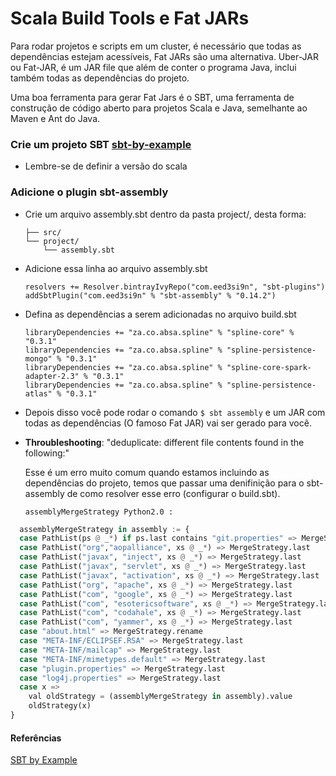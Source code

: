 # Scala Build Tools e Fat JARs

Para rodar projetos e scripts em um cluster, é necessário que todas as dependências estejam acessíveis, Fat JARs são uma alternativa. Uber-JAR ou Fat-JAR, é um JAR file que além de conter o programa Java, inclui também todas as dependências do projeto.

Uma boa ferramenta para gerar Fat Jars é o SBT, uma ferramenta de construção de código aberto para projetos Scala e Java, semelhante ao Maven e Ant do Java.


### Crie um projeto SBT [sbt-by-example](https://www.scala-sbt.org/1.x/docs/sbt-by-example.html)

* Lembre-se de definir a versão do scala 

### Adicione o plugin sbt-assembly

* Crie um arquivo assembly.sbt dentro da pasta project/, desta forma:



	```
	├── src/
	└── project/
	    └── assembly.sbt
  	```
        
* Adicione essa linha ao arquivo assembly.sbt
	```
	resolvers += Resolver.bintrayIvyRepo("com.eed3si9n", "sbt-plugins")
	addSbtPlugin("com.eed3si9n" % "sbt-assembly" % "0.14.2")
	```
	
* Defina as dependências a serem adicionadas no arquivo build.sbt
	```
	libraryDependencies += "za.co.absa.spline" % "spline-core" % "0.3.1"
	libraryDependencies += "za.co.absa.spline" % "spline-persistence-mongo" % "0.3.1"
	libraryDependencies += "za.co.absa.spline" % "spline-core-spark-adapter-2.3" % "0.3.1"
	libraryDependencies += "za.co.absa.spline" % "spline-persistence-atlas" % "0.3.1"
	```
    
* Depois disso você pode rodar o comando  `$ sbt assembly` e um JAR com todas as dependências (O famoso Fat JAR) vai ser gerado para você.
    
* <strong>Throubleshooting</strong>: "deduplicate: different file contents found in the following:"

	Esse é um erro muito comum quando estamos incluindo as dependências do projeto, temos que passar uma denifinição para o sbt-assembly de como resolver esse erro (configurar o build.sbt).
    
    `assemblyMergeStrategy Python2.0 :`
    
```python
  assemblyMergeStrategy in assembly := {
  case PathList(ps @ _*) if ps.last contains "git.properties" => MergeStrategy.first
  case PathList("org","aopalliance", xs @ _*) => MergeStrategy.last
  case PathList("javax", "inject", xs @ _*) => MergeStrategy.last
  case PathList("javax", "servlet", xs @ _*) => MergeStrategy.last
  case PathList("javax", "activation", xs @ _*) => MergeStrategy.last
  case PathList("org", "apache", xs @ _*) => MergeStrategy.last
  case PathList("com", "google", xs @ _*) => MergeStrategy.last
  case PathList("com", "esotericsoftware", xs @ _*) => MergeStrategy.last
  case PathList("com", "codahale", xs @ _*) => MergeStrategy.last
  case PathList("com", "yammer", xs @ _*) => MergeStrategy.last
  case "about.html" => MergeStrategy.rename
  case "META-INF/ECLIPSEF.RSA" => MergeStrategy.last
  case "META-INF/mailcap" => MergeStrategy.last
  case "META-INF/mimetypes.default" => MergeStrategy.last
  case "plugin.properties" => MergeStrategy.last
  case "log4j.properties" => MergeStrategy.last
  case x =>
    val oldStrategy = (assemblyMergeStrategy in assembly).value
    oldStrategy(x)
}
```

#### Referências

[SBT by Example](https://www.scala-sbt.org/1.0/docs/sbt-by-example.html "SBT by Example")
